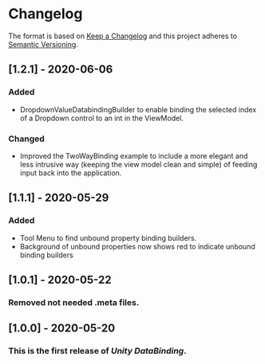 # Changelog

The format is based on [Keep a Changelog](http://keepachangelog.com/en/1.0.0/)
and this project adheres to [Semantic Versioning](http://semver.org/spec/v2.0.0.html).

## [1.2.1] - 2020-06-06
### Added
- DropdownValueDatabindingBuilder to enable binding the selected index of a Dropdown control to an int in the ViewModel.

### Changed
- Improved the TwoWayBinding example to include a more elegant and less intrusive way (keeping the view model clean and simple) of feeding input back into the application.

## [1.1.1] - 2020-05-29
### Added
- Tool Menu to find unbound property binding builders.
- Background of unbound properties now shows red to indicate unbound binding builders


## [1.0.1] - 2020-05-22

### Removed not needed .meta files.

## [1.0.0] - 2020-05-20

### This is the first release of *Unity DataBinding*.